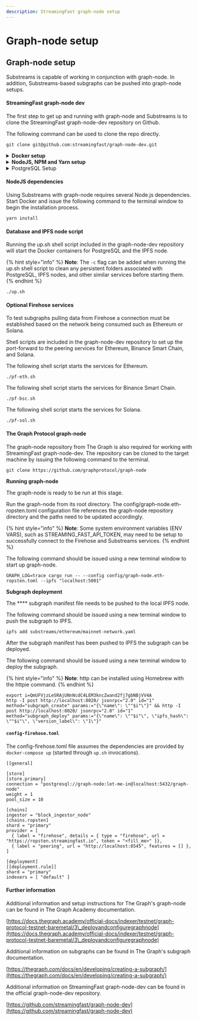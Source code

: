 ```yaml
---
description: StreamingFast graph-node setup
---
```


# Graph-node setup

## Graph-node setup

Substreams is capable of working in conjunction with graph-node. In addition, Substreams-based subgraphs can be pushed into graph-node setups.

#### **StreamingFast graph-node dev**

The first step to get up and running with graph-node and Substreams is to clone the StreamingFast graph-node-dev repository on Github.&#x20;

The following command can be used to clone the repo directly.

```
git clone git@github.com:streamingfast/graph-node-dev.git
```

<details>

<summary><strong>Docker setup</strong></summary>

Docker is required to use StreamingFast graph-node-dev. Make sure the target machine has a functional Docker installation in place prior to proceeding.

Additional information for Docker installation can be found in the official Docker documentation.

[https://docs.docker.com/engine/install/](https://docs.docker.com/engine/install/)

</details>

<details>

<summary><strong>NodeJS, NPM and Yarn setup</strong></summary>

Node Package Manager (NPM) and Yarn are required to use StreamingFast graph-node-dev. Links with additional information and setup instructions for both are provided below.

Additional information for NodeJS and NPM installation can be found in the official NPM documentation.

[https://docs.npmjs.com/downloading-and-installing-node-js-and-npm](https://docs.npmjs.com/downloading-and-installing-node-js-and-npm)

Additional information for Yarn installation can be found in the official yarn documentation.

[https://classic.yarnpkg.com/lang/en/docs/install/#mac-stable](https://classic.yarnpkg.com/lang/en/docs/install/#mac-stable)

</details>

<details>

<summary>PostgreSQL Setup</summary>

PostgreSQL is required to use StreamingFast graph-node-dev. Make sure the target machine has a fully functional PostgreSQL installation in place prior to proceeding.

Additional information for PostgreSQL installation can be found in the official PostgreSQL documentation.

[https://www.postgresql.org/download/](https://www.postgresql.org/download/)

</details>

#### **NodeJS dependencies**

Using Substreams with graph-node requires several Node.js dependencies. Start Docker and issue the following command to the terminal window to begin the installation process.

```
yarn install
```

#### Database and IPFS node script

Running the up.sh shell script included in the graph-node-dev repository will start the Docker containers for PostgreSQL and the IPFS node.

{% hint style="info" %}
**Note**: The `-c` flag can be added when running the up.sh shell script to clean any persistent folders associated with PostgreSQL, IPFS nodes, and other similar services before starting them.
{% endhint %}

```
./up.sh
```

#### Optional Firehose services

To test subgraphs pulling data from Firehose a connection must be established based on the network being consumed such as Ethereum or Solana.

Shell scripts are included in the graph-node-dev repository to set up the port-forward to the peering services for Ethereum, Binance Smart Chain, and Solana.

The following shell script starts the services for Ethereum.

```
./pf-eth.sh
```

The following shell script starts the services for Binance Smart Chain.

```
./pf-bsc.sh
```

The following shell script starts the services for Solana.

```
./pf-sol.sh
```

#### The Graph Protocol graph-node

The graph-node repository from The Graph is also required for working with StreamingFast graph-node-dev. The repository can be cloned to the target machine by issuing the following command to the terminal.

```
git clone https://github.com/graphprotocol/graph-node
```

**Running graph-node**

The graph-node is ready to be run at this stage.&#x20;

Run the graph-node from its root directory. The config/graph-node.eth-ropsten.toml configuration file references the graph-node repository directory and the paths need to be updated accordingly.

{% hint style="info" %}
**Note**: Some system environment variables (ENV VARS), such as STREAMING\_FAST\_API\_TOKEN, may need to be setup to successfully connect to the Firehose and Substreams services.&#x20;
{% endhint %}

The following command should be issued using a new terminal window to start up graph-node.

```
GRAPH_LOG=trace cargo run -- --config config/graph-node.eth-ropsten.toml --ipfs "localhost:5001"
```

**Subgraph deployment**

The **** subgraph manifest file needs to be pushed to the local IPFS node.&#x20;

The following command should be issued using a new terminal window to push the subgraph to IPFS.

```
ipfs add substreams/ethereum/mainnet-network.yaml
```

After the subgraph manifest has been pushed to IPFS the subgraph can be deployed.

The following command should be issued using a new terminal window to deploy the subgraph.

{% hint style="info" %}
**Note**: http can be installed using Homebrew with the httpie command.
{% endhint %}

```
export i=QmUFVjzLeSRAjUNnNcdC4LEM3kncZwand2fj7gbNBjVV4A
http -I post http://localhost:8020/ jsonrpc="2.0" id="1" method="subgraph_create" params:="{\"name\": \""$i"\"}" && http -I post http://localhost:8020/ jsonrpc="2.0" id="1" method="subgraph_deploy" params:="{\"name\": \""$i"\", \"ipfs_hash\": \""$i"\", \"version_label\": \"1\"}"
```

#### `config-firehose.toml`

The config-firehose.toml file assumes the dependencies are provided by `docker-compose up` (started through `up.sh` invocations).

```
[[general]

[store]
[store.primary]
connection = "postgresql://graph-node:let-me-in@localhost:5432/graph-node"
weight = 1
pool_size = 10

[chains]
ingestor = "block_ingestor_node"
[chains.ropsten]
shard = "primary"
provider = [
  { label = "firehose", details = { type = "firehose", url = "https://ropsten.streamingfast.io", token = "<fill_me>" }},
  { label = "peering", url = "http://localhost:8545", features = [] },
]

[deployment]
[[deployment.rule]]
shard = "primary"
indexers = [ "default" ]
```

#### Further information

Additional information and setup instructions for The Graph's graph-node can be found in The Graph Academy documentation.

[https://docs.thegraph.academy/official-docs/indexer/testnet/graph-protocol-testnet-baremetal/3\_deployandconfiguregraphnode](https://docs.thegraph.academy/official-docs/indexer/testnet/graph-protocol-testnet-baremetal/3\_deployandconfiguregraphnode)

Additional information on subgraphs can be found in The Graph's subgraph documentation.

[https://thegraph.com/docs/en/developing/creating-a-subgraph/](https://thegraph.com/docs/en/developing/creating-a-subgraph/)

Additional information on StreamingFast graph-node-dev can be found in the official graph-node-dev repository.

[https://github.com/streamingfast/graph-node-dev](https://github.com/streamingfast/graph-node-dev)
